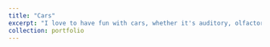 ```yaml
---
title: "Cars"
excerpt: "I love to have fun with cars, whether it's auditory, olfactory, or sensory. I enjoy watching competitions, and also driving on my own.<br/><img src='/images/car.jpg'>"
collection: portfolio
---
```

